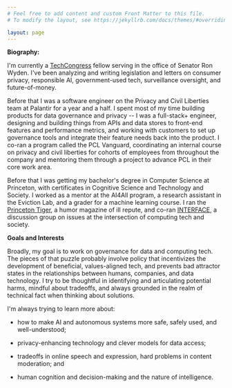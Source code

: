```yaml
---
# Feel free to add content and custom Front Matter to this file.
# To modify the layout, see https://jekyllrb.com/docs/themes/#overriding-theme-defaults

layout: page
---
```


**Biography:**

I'm currently a <a href="https://www.techcongress.io">TechCongress</a> fellow serving in the office of Senator Ron Wyden. I've been analyzing and writing legislation and letters on consumer privacy, responsible AI, government-used tech, surveillance oversight, and future-of-money.

Before that I was a software engineer on the Privacy and Civil Liberties team at Palantir for a year and a half. I spent most of my time building products for data governance and privacy -- I was a full-stack+ engineer, designing and building things from APIs and data stores to front-end features and performance metrics, and working with customers to set up governance tools and integrate their feature needs back into the product. I co-ran a program called the PCL Vanguard, coordinating an internal course on privacy and civil liberties  for cohorts of employees from throughout the company and mentoring them through a project to advance PCL in their core work area.

Before that I was getting my bachelor's degree in Computer Science at Princeton, with certificates in Cognitive Science and Technology and Society. I worked as a mentor at the AI4All program, a research assistant in the Eviction Lab, and a grader for a machine learning course. I ran the <a href="https://issuu.com/tigermagazine">Princeton Tiger</a>, a humor magazine of ill repute, and co-ran <a href="https://interface.cs.princeton.edu/">INTERFACE</a>, a discussion group on issues at the intersection of computing tech and society.

**Goals and Interests**

Broadly, my goal is to work on governance for data and computing tech. The pieces of that puzzle probably involve policy that incentivizes the development of beneficial, values-aligned tech, and prevents bad attractor states in the relationships between humans, companies, and data technology. I try to be thoughtful in identifying and articulating potential harms, mindful about tradeoffs, and always grounded in the realm of technical fact when thinking about solutions.

I'm always trying to learn more about:

- how to make AI and autonomous systems more safe, safely used, and well-understood;

- privacy-enhancing technology and clever models for data access;

- tradeoffs in online speech and expression, hard problems in content moderation; and

- human cognition and decision-making and the nature of intelligence.
